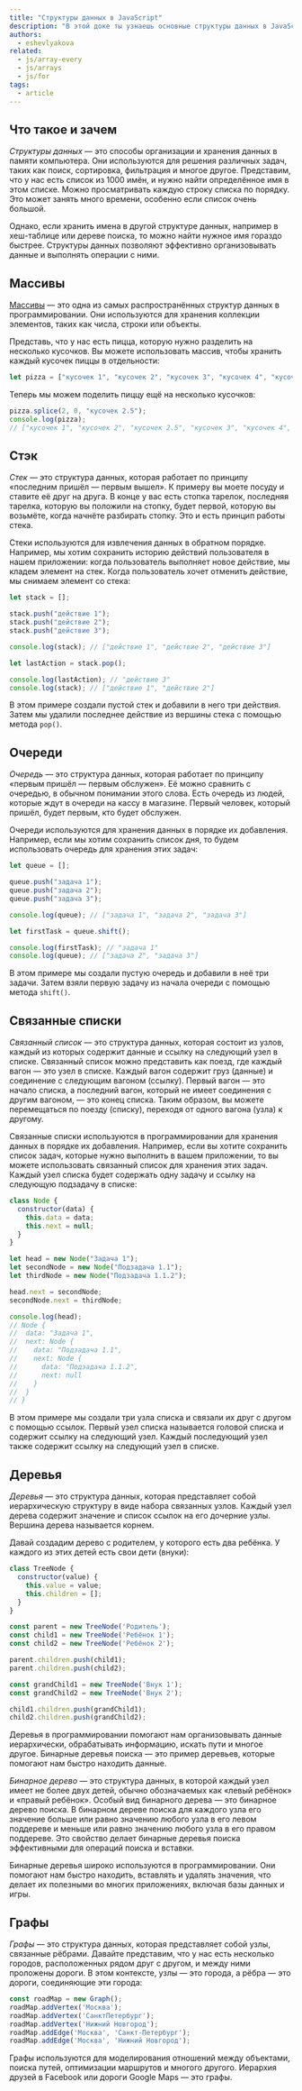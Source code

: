 ```yaml
---
title: "Структуры данных в JavaScript"
description: "В этой доке ты узнаешь основные структуры данных в JavaScript и зачем они нужны."
authors:
  - eshevlyakova
related:
  - js/array-every
  - js/arrays
  - js/for
tags:
  - article
---
```


## Что такое и зачем

_Структуры данных_ — это способы организации и хранения данных в памяти компьютера. Они используются для решения различных задач, таких как поиск, сортировка, фильтрация и многое другое.
Представим, что у нас есть список из 1000 имён, и нужно найти определённое имя в этом списке. Можно просматривать каждую строку списка по порядку. Это может занять много времени, особенно если список очень большой.

Однако, если хранить имена в другой структуре данных, например в хеш-таблице или дереве поиска, то можно найти нужное имя гораздо быстрее. Структуры данных позволяют эффективно организовывать данные и выполнять операции с ними.

## Массивы

[Массивы](/js/arrays/) — это одна из самых распространённых структур данных в программировании. Они используются для хранения коллекции элементов, таких как числа, строки или объекты.

Представь, что у нас есть пицца, которую нужно разделить на несколько кусочков. Вы можете использовать массив, чтобы хранить каждый кусочек пиццы в отдельности:

```js
let pizza = ["кусочек 1", "кусочек 2", "кусочек 3", "кусочек 4", "кусочек 5"];
```

Теперь мы можем поделить пиццу ещё на несколько кусочков:

```js
pizza.splice(2, 0, "кусочек 2.5");
console.log(pizza);
// ["кусочек 1", "кусочек 2", "кусочек 2.5", "кусочек 3", "кусочек 4", "кусочек 5"]
```

## Стэк

_Стек_ — это структура данных, которая работает по принципу «последним пришёл — первым вышел». К примеру вы моете посуду и ставите её друг на друга. В конце у вас есть стопка тарелок, последняя тарелка, которую вы положили на стопку, будет первой, которую вы возьмёте, когда начнёте разбирать стопку. Это и есть принцип работы стека.

Стеки используются для извлечения данных в обратном порядке. Например, мы хотим сохранить историю действий пользователя в нашем приложении: когда пользователь выполняет новое действие, мы кладем элемент на стек. Когда пользователь хочет отменить действие, мы снимаем элемент со стека:

```js
let stack = [];

stack.push("действие 1");
stack.push("действие 2");
stack.push("действие 3");

console.log(stack); // ["действие 1", "действие 2", "действие 3"]

let lastAction = stack.pop();

console.log(lastAction); // "действие 3"
console.log(stack); // ["действие 1", "действие 2"]
```

В этом примере создали пустой стек и добавили в него три действия. Затем мы удалили последнее действие из вершины стека с помощью метода `pop()`.

## Очереди

_Очередь_ — это структура данных, которая работает по принципу «первым пришёл — первым обслужен». Её можно сравнить с очередью, в обычном понимании этого слова. Есть очередь из людей, которые ждут в очереди на кассу в магазине. Первый человек, который пришёл, будет первым, кто будет обслужен.

Очереди используются для хранения данных в порядке их добавления. Например, если мы хотим сохранить список дня, то будем использовать очередь для хранения этих задач:

```js
let queue = [];

queue.push("задача 1");
queue.push("задача 2");
queue.push("задача 3");

console.log(queue); // ["задача 1", "задача 2", "задача 3"]

let firstTask = queue.shift();

console.log(firstTask); // "задача 1"
console.log(queue); // ["задача 2", "задача 3"]
```

В этом примере мы создали пустую очередь и добавили в неё три задачи. Затем взяли первую задачу из начала очереди с помощью метода `shift()`.

## Связанные списки

_Связанный список_ — это структура данных, которая состоит из узлов, каждый из которых содержит данные и ссылку на следующий узел в списке. Связанный список можно представить как поезд, где каждый вагон — это узел в списке. Каждый вагон содержит груз (данные) и соединение с следующим вагоном (ссылку). Первый вагон — это начало списка, а последний вагон, который не имеет соединения с другим вагоном, — это конец списка. Таким образом, вы можете перемещаться по поезду (списку), переходя от одного вагона (узла) к другому.

Связанные списки используются в программировании для хранения данных в порядке их добавления. Например, если вы хотите сохранить список задач, которые нужно выполнить в вашем приложении, то вы можете использовать связанный список для хранения этих задач. Каждый узел списка будет содержать одну задачу и ссылку на следующую подзадачу в списке:

```js
class Node {
  constructor(data) {
    this.data = data;
    this.next = null;
  }
}

let head = new Node("Задача 1");
let secondNode = new Node("Подзадача 1.1");
let thirdNode = new Node("Подзадача 1.1.2");

head.next = secondNode;
secondNode.next = thirdNode;

console.log(head);
// Node {
//  data: "Задача 1",
//  next: Node {
//    data: "Подзадача 1.1",
//    next: Node {
//      data: "Подзадача 1.1.2",
//      next: null
//    }
//  }
// }
```

В этом примере мы создали три узла списка и связали их друг с другом с помощью ссылок. Первый узел списка называется головой списка и содержит ссылку на следующий узел. Каждый последующий узел также содержит ссылку на следующий узел в списке.

## Деревья

_Деревья_ — это структура данных, которая представляет собой иерархическую структуру в виде набора связанных узлов. Каждый узел дерева содержит значение и список ссылок на его дочерние узлы. Вершина дерева называется корнем.

Давай создадим дерево с родителем, у которого есть два ребёнка. У каждого из этих детей есть свои дети (внуки):

```javascript
class TreeNode {
  constructor(value) {
    this.value = value;
    this.children = [];
  }
}

const parent = new TreeNode('Родитель');
const child1 = new TreeNode('Ребёнок 1');
const child2 = new TreeNode('Ребёнок 2');

parent.children.push(child1);
parent.children.push(child2);

const grandChild1 = new TreeNode('Внук 1');
const grandChild2 = new TreeNode('Внук 2');

child1.children.push(grandChild1);
child2.children.push(grandChild2);
```

Деревья в программировании помогают нам организовывать данные иерархически, обрабатывать информацию, искать пути и многое другое. Бинарные деревья поиска — это пример деревьев, которые помогают нам быстро находить данные.

_Бинарное дерево_ — это структура данных, в которой каждый узел имеет не более двух детей, обычно обозначаемых как «левый ребёнок» и «правый ребёнок». Особый вид бинарного дерева — это бинарное дерево поиска. В бинарном дереве поиска для каждого узла его значение больше или равно значению любого узла в его левом поддереве и меньше или равно значению любого узла в его правом поддереве. Это свойство делает бинарные деревья поиска эффективными для операций поиска и вставки.

Бинарные деревья широко используются в программировании. Они помогают нам быстро находить, вставлять и удалять значения, что делает их полезными во многих приложениях, включая базы данных и игры.

## Графы

_Графы_ — это структура данных, которая представляет собой узлы, связанные рёбрами. Давайте представим, что у нас есть несколько городов, расположенных рядом друг с другом, и между ними проложены дороги. В этом контексте, узлы — это города, а рёбра — это дороги, соединяющие эти города:

```javascript
const roadMap = new Graph();
roadMap.addVertex('Москва');
roadMap.addVertex('СанктПетербург');
roadMap.addVertex('Нижний Новгород');
roadMap.addEdge('Москва', 'Санкт-Петербург');
roadMap.addEdge('Москва', 'Нижний Новгород');
```

Графы используются для моделирования отношений между объектами, поиска путей, оптимизации маршрутов и многого другого. Иерархия друзей в Facebook или дороги Google Maps — это графы. 
